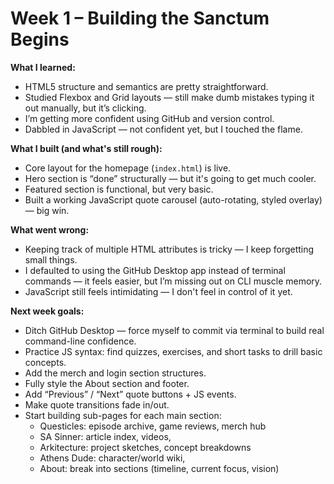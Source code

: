 # Week 1 – Building the Sanctum Begins

**What I learned:**
- HTML5 structure and semantics are pretty straightforward.
- Studied Flexbox and Grid layouts — still make dumb mistakes typing it out manually, but it’s clicking.
- I’m getting more confident using GitHub and version control.
- Dabbled in JavaScript — not confident yet, but I touched the flame.

**What I built (and what's still rough):**
- Core layout for the homepage (`index.html`) is live.
- Hero section is “done” structurally — but it's going to get much cooler.
- Featured section is functional, but very basic.
- Built a working JavaScript quote carousel (auto-rotating, styled overlay) — big win.

**What went wrong:**
- Keeping track of multiple HTML attributes is tricky — I keep forgetting small things.
- I defaulted to using the GitHub Desktop app instead of terminal commands — it feels easier, but I’m missing out on CLI muscle memory.
- JavaScript still feels intimidating — I don't feel in control of it yet.

**Next week goals:**
- Ditch GitHub Desktop — force myself to commit via terminal to build real command-line confidence.
- Practice JS syntax: find quizzes, exercises, and short tasks to drill basic concepts.
- Add the merch and login section structures.
- Fully style the About section and footer.
- Add “Previous” / “Next” quote buttons + JS events.
- Make quote transitions fade in/out.
- Start building sub-pages for each main section:
  - Questicles: episode archive, game reviews, merch hub
  - SA Sinner: article index, videos, 
  - Arkitecture: project sketches, concept breakdowns
  - Athens Dude: character/world wiki, 
  - About: break into sections (timeline, current focus, vision)
